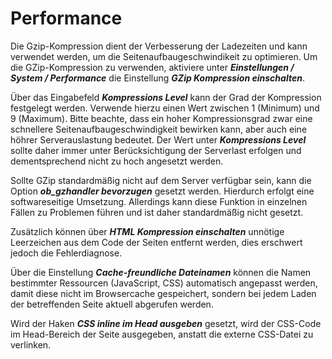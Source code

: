 # Performance

Die Gzip-Kompression dient der Verbesserung der Ladezeiten und kann verwendet werden, um die Seitenaufbaugeschwindikeit zu optimieren. Um die GZip-Kompression zu verwenden, aktiviere unter _**Einstellungen / System / Performance**_ die Einstellung _**GZip Kompression einschalten**_.

Über das Eingabefeld _**Kompressions Level**_ kann der Grad der Kompression festgelegt werden. Verwende hierzu einen Wert zwischen 1 \(Minimum\) und 9 \(Maximum\). Bitte beachte, dass ein hoher Kompressionsgrad zwar eine schnellere Seitenaufbaugeschwindigkeit bewirken kann, aber auch eine höhrer Serverauslastung bedeutet. Der Wert unter _**Kompressions Level**_ sollte daher immer unter Berücksichtigung der Serverlast erfolgen und dementsprechend nicht zu hoch angesetzt werden.

Sollte GZip standardmäßig nicht auf dem Server verfügbar sein, kann die Option _**ob\_gzhandler bevorzugen**_ gesetzt werden. Hierdurch erfolgt eine softwareseitige Umsetzung. Allerdings kann diese Funktion in einzelnen Fällen zu Problemen führen und ist daher standardmäßig nicht gesetzt.

Zusätzlich können über _**HTML Kompression einschalten**_ unnötige Leerzeichen aus dem Code der Seiten entfernt werden, dies erschwert jedoch die Fehlerdiagnose.

Über die Einstellung _**Cache-freundliche Dateinamen**_ können die Namen bestimmter Ressourcen \(JavaScript, CSS\) automatisch angepasst werden, damit diese nicht im Browsercache gespeichert, sondern bei jedem Laden der betreffenden Seite aktuell abgerufen werden.

Wird der Haken _**CSS inline im Head ausgeben**_ gesetzt, wird der CSS-Code im Head-Bereich der Seite ausgegeben, anstatt die externe CSS-Datei zu verlinken.



